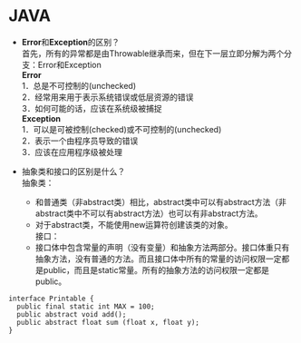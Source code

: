 # JAVA
* **Error**和**Exception**的区别？  
首先，所有的异常都是由Throwable继承而来，但在下一层立即分解为两个分支：Error和Exception  
**Error**  
1．总是不可控制的(unchecked)  
2．经常用来用于表示系统错误或低层资源的错误  
3．如何可能的话，应该在系统级被捕捉  
**Exception**  
1．可以是可被控制(checked)或不可控制的(unchecked)  
2．表示一个由程序员导致的错误  
3．应该在应用程序级被处理  
  
* 抽象类和接口的区别是什么？  
抽象类：  
  *  和普通类（非abstract类）相比，abstract类中可以有abstract方法（非abstract类中不可以有abstract方法）也可以有非abstract方法。  
  *  对于abstract类，不能使用new运算符创建该类的对象。  
接口：  
  *  接口体中包含常量的声明（没有变量）和抽象方法两部分。接口体重只有抽象方法，没有普通的方法。而且接口体中所有的常量的访问权限一定都是public，而且是static常量。所有的抽象方法的访问权限一定都是public。  
  
```
interface Printable {
  public final static int MAX = 100;
  public abstract void add();
  public abstract float sum (float x, float y);
}
```  
